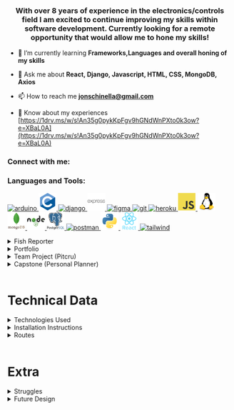 <h3 align="center">With over 8 years of experience in the electronics/controls field I am excited to continue improving my skills within software development. Currently looking for a remote opportunity that would allow me to hone my skills!</h3>

- 🌱 I’m currently learning **Frameworks,Languages and overall honing of my skills**

- 💬 Ask me about **React, Django, Javascript, HTML, CSS, MongoDB, Axios**

- 📫 How to reach me **jonschinella@gmail.com**

- 📄 Know about my experiences [https://1drv.ms/w/s!An35g0pykKpFgv9hGNdWnPXto0k3ow?e=XBaL0A](https://1drv.ms/w/s!An35g0pykKpFgv9hGNdWnPXto0k3ow?e=XBaL0A)

<h3 align="left">Connect with me:</h3>
<p align="left">
</p>

<h3 align="left">Languages and Tools:</h3>
<p align="left"> <a href="https://www.arduino.cc/" target="_blank" rel="noreferrer"> <img src="https://cdn.worldvectorlogo.com/logos/arduino-1.svg" alt="arduino" width="40" height="40"/> </a> <a href="https://www.cprogramming.com/" target="_blank" rel="noreferrer"> <img src="https://raw.githubusercontent.com/devicons/devicon/master/icons/c/c-original.svg" alt="c" width="40" height="40"/> </a> <a href="https://www.djangoproject.com/" target="_blank" rel="noreferrer"> <img src="https://cdn.worldvectorlogo.com/logos/django.svg" alt="django" width="40" height="40"/> </a> <a href="https://expressjs.com" target="_blank" rel="noreferrer"> <img src="https://raw.githubusercontent.com/devicons/devicon/master/icons/express/express-original-wordmark.svg" alt="express" width="40" height="40"/> </a> <a href="https://www.figma.com/" target="_blank" rel="noreferrer"> <img src="https://www.vectorlogo.zone/logos/figma/figma-icon.svg" alt="figma" width="40" height="40"/> </a> <a href="https://git-scm.com/" target="_blank" rel="noreferrer"> <img src="https://www.vectorlogo.zone/logos/git-scm/git-scm-icon.svg" alt="git" width="40" height="40"/> </a> <a href="https://heroku.com" target="_blank" rel="noreferrer"> <img src="https://www.vectorlogo.zone/logos/heroku/heroku-icon.svg" alt="heroku" width="40" height="40"/> </a> <a href="https://developer.mozilla.org/en-US/docs/Web/JavaScript" target="_blank" rel="noreferrer"> <img src="https://raw.githubusercontent.com/devicons/devicon/master/icons/javascript/javascript-original.svg" alt="javascript" width="40" height="40"/> </a> <a href="https://www.linux.org/" target="_blank" rel="noreferrer"> <img src="https://raw.githubusercontent.com/devicons/devicon/master/icons/linux/linux-original.svg" alt="linux" width="40" height="40"/> </a> <a href="https://www.mongodb.com/" target="_blank" rel="noreferrer"> <img src="https://raw.githubusercontent.com/devicons/devicon/master/icons/mongodb/mongodb-original-wordmark.svg" alt="mongodb" width="40" height="40"/> </a> <a href="https://nodejs.org" target="_blank" rel="noreferrer"> <img src="https://raw.githubusercontent.com/devicons/devicon/master/icons/nodejs/nodejs-original-wordmark.svg" alt="nodejs" width="40" height="40"/> </a> <a href="https://www.postgresql.org" target="_blank" rel="noreferrer"> <img src="https://raw.githubusercontent.com/devicons/devicon/master/icons/postgresql/postgresql-original-wordmark.svg" alt="postgresql" width="40" height="40"/> </a> <a href="https://postman.com" target="_blank" rel="noreferrer"> <img src="https://www.vectorlogo.zone/logos/getpostman/getpostman-icon.svg" alt="postman" width="40" height="40"/> </a> <a href="https://www.python.org" target="_blank" rel="noreferrer"> <img src="https://raw.githubusercontent.com/devicons/devicon/master/icons/python/python-original.svg" alt="python" width="40" height="40"/> </a> <a href="https://reactjs.org/" target="_blank" rel="noreferrer"> <img src="https://raw.githubusercontent.com/devicons/devicon/master/icons/react/react-original-wordmark.svg" alt="react" width="40" height="40"/> </a> <a href="https://tailwindcss.com/" target="_blank" rel="noreferrer"> <img src="https://www.vectorlogo.zone/logos/tailwindcss/tailwindcss-icon.svg" alt="tailwind" width="40" height="40"/> </a> </p>
<details>
<summary> Fish Reporter </summary>
  
![Home Page](public/Pictures/Website/Home.png)

The intentions of the website is to give the user quick and easy access to a multitude of fishing information for any lake. The user will also have access to adding locations or posting fish he caught at a given location! With this we can all help each other to never get skunked again!
 
Follow the link below to find your next fishing spot!

https://fishfinder-b9950a38c220.herokuapp.com/Location


<h1>User Stories</h1>

 <details>
 <summary> User </summary>
-As a user i want to be able to review different fishing areas to see which kind of fish and how well the fishing is doing in a certain lake or river.
 </details>
 <details>
 <summary> Full-Stack Developer </summary>
-As a full stack developer i want to see a MEN stack layout with all the Restful Routes and CRUD operations being used.
 </details>
  <details>
 <summary> Front-End Devekoper </summary>
-As a front end developer i want to see responsiveness and visual auesthetics on the webpage along with a natural flow of navigation.
 </details>
<br>
<h1>User Interface</h1>
<details>
<summary> Navigation </summary>
This will display each page of this website. Follow the number and color coding for a detailed description of each section.

 <details>
 <summary> Home </summary>

![Alt text](public/Pictures/Website/Home_Nav.png)
<p style="color:red">1A - The edit button will bring the user to the edit form for the current post selected<br>
 1B - The delete button will delete the current post from the location.</p>

<p style="color:Yellow">2A - Here you see the current post you have selected</p.>

</details>

<details>
<summary> Details </summary>

 ![Alt text](public/Pictures/Website/Details_Nav.png)
 <p style="color:red">1A - The edit button will bring you to the form page for editing the current location<br>
 1B - The delete button will delete the location from the database<br>
 1C - The post review button will bring the user to the form page to add a post </p>

<p style="color:Yellow">2A - Displays all the details about the current item selected.</p.>

<p style="color:Green">3A - Displays the all the current posts related to this location.<br>
NOTE - This section will be moved below Section 2A when the screen is smaller than 900px.

<p style="color:aqua">4A - This is the layout of a general post. The most recent post will always be at the top of the list. Any post can be clicked on to edit or delete<br>
</details>

<details>
<summary> Posts </summary>

![Alt text](public/Pictures/Website/Post_Nav.png)
 <p style="color:red">1A - The edit button will bring you to the form page for editing the current location<br>
 1B - The delete button will delete the location from the database<br>
 1C - The post review button will bring the user to the form page to add a post </p>

<p style="color:Yellow">2A - Displays all the details about the current item selected.</p.>

</details>

<details>
<summary> Form </summary>
<h1>Location Form </h1>
Please fill out all fields display on the location form. When done press the submit button and your new location will be added to the database

![Alt text](public/Pictures/Website/Location_Form.png)
<h1> Post Form </h1>
Please fill out all fields display on the post form. When done press the submit button and your new post will be added to the locations detail page.

![Alt text](public/Pictures/Website/Post_Form.png)
</details>

</details>
<br>
<h1>Technical Data</h1>
<details>
<summary> Technologies Used </summary>
Express , Mongoose , livereload , connect-livereload, ejs
</details>

<details>
<summary> Installation Instructions </summary>
There is a couple of things to know before making changes to this project.

First we will initialize and installed the according packages necessary. Inside your project terminal run the following commands to complete this.

npm init -y
npm i express ejs mongoose dotenv livereload connect-livereload

After this is completed a mongoDB will be necessary to store data. This is done by created a .env file.
Once created you will need to create a variable inside this file for your mongoDB connection. See the example listed below

>MONGODBURI="mongodb+srv://YourUsername:YourPassword@cluster0.ruhgrt4.mongodb.net/YourCollection"

NOTICE!!!!! You will have to replace "YourUsername:YourPassword" and "YourCollection" with your personal mongoDB information

For further information please reference the index.js file located in the models folder. (Refer to lines 7-8)
<details>

{\
// Require the Mongoose package & your environment configuration\
const mongoose = require('mongoose');\
require('dotenv').config()\
\
// Connect to MongoDB Atlas\
>mongoose.connect(process.env.MONGODBURI);\
>const db = mongoose.connection\
\
db.on('connected', function () {\
    console.log(`Connected to MongoDB ${db.name} at ${db.host}:${db.port}`);\
});\
\
// Export models & seed data\
module.exports = {\
    Location: require('./Locations'),\
    Posts: require('./posts'),\
    seedLocations: require('./seed')\
}\
}
</details>
</details>
<details>
<summary> Routes </summary>

-------------------------------------------------------------------------------------------------------------------------------------------------------------------------
ROUTE TABLE (Location)
-------------------------------------------------------------------------------------------------------------------------------------------------------------------------
URI | Rest Route | HTTP Method | Crud Action | Description
---|---|---|---|---|
| / | N/A | Get | read | Redirects to the spash page displaying all items
| /seed | N/A | Get | Create/Destroy | Will delete all items in database and re-initialize with local data
| /Location | Index | Get | Read | Displays all the items (Uses querry filters to sift through database)
| /Location/:id | Show | Get | Read | Displays the details of the selected item
| /Locaiton/add | New | Get | Read | Displays the form to create a new location
| /Location/:id | Create | Post | Create | Creates the new location in the database
| /Location/edit/:id | Edit | Get | Read | Displays the form to edit a location
| /Location/UpdateEdit/:id | Update | Get | Use | Updates the selected database location
| /Location/delete/:id | Delete | Get | Destroy | Deletes the location from the database

<details>
<summary> Location Route Table Details </summary>

-------------------------------------------------------------------------------------------------------------------------------------------------------------------------
URI | Rest Route | HTTP Method | Crud Action | Description
---|---|---|---|---|
| / | N/A | Get | read | Redirects to the spash page displaying all items

-------------------------------------------------------------------------------------------------------------------------------------------------------------------------

app.get('/', async function (req, res) {\
    res.redirect('/Location')\
});\

-------------------------------------------------------------------------------------------------------------------------------------------------------------------------
URI | Rest Route | HTTP Method | Crud Action | Description
---|---|---|---|---|
| /seed | N/A | Get | Create/Destroy | Will delete all items in database and re-initialize with local data

-------------------------------------------------------------------------------------------------------------------------------------------------------------------------

app.get('/seed', async (req, res) => {\
    // Remove any existing items\
    const formerLocations = await db.Location.deleteMany({})\
    console.log(`Removed ${formerLocations.deletedCount} items`)\
    // Seed the items collection with the starter data\
    const newLocations = await db.Location.insertMany(db.seedLocations)\
    console.log(`Added ${db.seedLocations.length} items to be sold`)\
    //Redirect back to item gallery\
    res.redirect('/Location')\
})\


-------------------------------------------------------------------------------------------------------------------------------------------------------------------------
URI | Rest Route | HTTP Method | Crud Action | Description
---|---|---|---|---|
| /Location | Index | Get | Read | Displays all the items (Uses querry filters to sift through database)

-------------------------------------------------------------------------------------------------------------------------------------------------------------------------

router.get('/', async function (req, res)\
 {\
        // console.log(req.query)\
        let filterObj = req.query\
        for(let key in filterObj)\
        {\
            test=(filterObj[key])\
            if(test == '' || test == undefined)\
            {\
                delete filterObj[key]\
            }\
            if(key == 'Fish' && filterObj[key] != '' && filterObj[key] != undefined)\
            {\
                filterObj[key]=[filterObj[key]]\
            }\
        }\
        // console.log(filterObj) \
        const itemlist = await db.Location.find(filterObj)\
        res.render('home',{itemlist: itemlist})\
    })\


-------------------------------------------------------------------------------------------------------------------------------------------------------------------------
URI | Rest Route | HTTP Method | Crud Action | Description
---|---|---|---|---|
| /Location/:id | Show | Get | Read | Displays the details of the selected item

-------------------------------------------------------------------------------------------------------------------------------------------------------------------------

router.get('/:id', async function (req, res) {/
    let singleItem = await db.Location.find({_id: req.params.id})/
    res.render('details',{singleItem: singleItem})/
})/


-------------------------------------------------------------------------------------------------------------------------------------------------------------------------
URI | Rest Route | HTTP Method | Crud Action | Description
---|---|---|---|---|
| /Locaiton/add | New | Get | Read | Displays the form to create a new location

-------------------------------------------------------------------------------------------------------------------------------------------------------------------------

router.get('/add', async function (req, res)/
 {/
        // console.log(req.query)/
        res.render('Form')/
})/


-------------------------------------------------------------------------------------------------------------------------------------------------------------------------
URI | Rest Route | HTTP Method | Crud Action | Description
---|---|---|---|---|
| /Location/:id | Create | Post | Create | Creates the new location in the database

-------------------------------------------------------------------------------------------------------------------------------------------------------------------------

router.post('/add', (req, res) => {\
    console.log(req.body)\
    db.Location.create(req.body)\
        .then(() => res.redirect('/'))\
})\


-------------------------------------------------------------------------------------------------------------------------------------------------------------------------
URI | Rest Route | HTTP Method | Crud Action | Description
---|---|---|---|---|
| /Location/edit/:id | Edit | Get | Read | Displays the form to edit a location

-------------------------------------------------------------------------------------------------------------------------------------------------------------------------

router.get('/edit/:id', function (req, res) {\
    db.Location.find({_id: req.params.id})\
    .then\
    (\
        singleItem =>res.render('Edit',{singleItem: singleItem})\
    )\
})\


-------------------------------------------------------------------------------------------------------------------------------------------------------------------------
URI | Rest Route | HTTP Method | Crud Action | Description
---|---|---|---|---|
| /Location/edit/:id | Edit | Get | Read | Displays the form to edit a location

-------------------------------------------------------------------------------------------------------------------------------------------------------------------------

router.get('/Update/:id', async function (req, res) {\
    await db.Location.updateOne({_id: req.params.id},{ $inc: {Fish_Caught: +1}})\
    res.redirect(`/Location/${req.params.id}`)\
})\


</details>

-------------------------------------------------------------------------------------------------------------------------------------------------------------------------
ROUTE TABLE (Posts)
-------------------------------------------------------------------------------------------------------------------------------------------------------------------------
URI | Rest Route | HTTP Method | Crud Action | Description
---|---|---|---|---|
| /Posts/:id | Show | Get | Read | Displays the details of the selected Post
| /Posts/add | New | Get | Read | Displays the form to create a new post
| /Posts/:id | Create | Post | Create | Creates the new posts linked to a location
| /Posts/edit/:id | Edit | Get | Read | Displays the form to edit a post
| /Posts/UpdateEdit/:id | Update | Get | Use | Updates the selected database location
| /Posts/delete/:id | Delete | Get | Destroy | Deletes the post from a location

<details>
<summary> Posts Route Table Details </summary>

-------------------------------------------------------------------------------------------------------------------------------------------------------------------------
URI | Rest Route | HTTP Method | Crud Action | Description
---|---|---|---|---|
| /Posts/:id | Show | Get | Read | Displays the details of the selected Post

-------------------------------------------------------------------------------------------------------------------------------------------------------------------------

router.get('/show/:id/:postid', function (req, res) {\
    db.Location.find({_id: req.params.id})\
    .then\
    (  singleItem => \
        {\
            for(let i = 0 ; i < singleItem[0].Posts.length ; i ++ )\
            {\
                if(singleItem[0].Posts[i].id==req.params.postid)\
                {\
                    const postData = singleItem[0].Posts[i];\
                    res.render('posts_details',{singlePost: postData,singleItem: singleItem[0]})\
                }\
            }\
        }\
    )\
    .catch(() => res.send('404 Error: Page Not Found'))\
})\


-------------------------------------------------------------------------------------------------------------------------------------------------------------------------
URI | Rest Route | HTTP Method | Crud Action | Description
---|---|---|---|---|
| /Posts/add | New | Get | Read | Displays the form to create a new post

-------------------------------------------------------------------------------------------------------------------------------------------------------------------------

router.get('/:id', function (req, res) {\
    db.Location.find({_id: req.params.id})\
        .then\
        (\
            singleItem =>res.render('posts_add',{reviewItem: singleItem})\
        )\
        .catch(() => res.send('404 Error: Page Not Found'))\
})\

-------------------------------------------------------------------------------------------------------------------------------------------------------------------------
URI | Rest Route | HTTP Method | Crud Action | Description
---|---|---|---|---|
| /Posts/:id | Create | Post | Create | Creates the new posts linked to a location

-------------------------------------------------------------------------------------------------------------------------------------------------------------------------

router.post('/:id', (req, res) => {\
    db.Location.findByIdAndUpdate(\
        req.params.id,\
        { $push: { Posts: req.body } },\
        { new: true }\
    )\
    .then\
    (\
        res.redirect(`/Location/${req.params.id}`)\
    )\
});\

-------------------------------------------------------------------------------------------------------------------------------------------------------------------------
URI | Rest Route | HTTP Method | Crud Action | Description
---|---|---|---|---|
| /Posts/edit/:id | Edit | Get | Read | Displays the form to edit a post

-------------------------------------------------------------------------------------------------------------------------------------------------------------------------

router.get('/edit/:id/:postid', function (req, res) {\
    db.Location.find({_id: req.params.id})\
        .then\
        (\
            singleItem =>\
            {\
                for(let i = 0 ; i < singleItem[0].Posts.length ; i ++ )\
                {\
                    if(singleItem[0].Posts[i].id==req.params.postid)\
                    {\
                        const postData = singleItem[0].Posts[i];\
                        res.render('post_details_Edit',{singlePost: postData,singleItem: singleItem[0]})\
                    }\
                }\
            }\
        )\
        .catch(() => res.send('404 Error: Page Not Found'))\
})\


-------------------------------------------------------------------------------------------------------------------------------------------------------------------------
URI | Rest Route | HTTP Method | Crud Action | Description
---|---|---|---|---|
| /Posts/UpdateEdit/:id | Update | Get | Use | Updates the selected database location

-------------------------------------------------------------------------------------------------------------------------------------------------------------------------

router.post('/update/:id/:postid', function (req, res) {\
    db.Location.find({_id: req.params.id})\
        .then\
        (\
            singleItem =>\
            {\
                for(let i = 0 ; i < singleItem[0].Posts.length ; i ++ )\
                {\
                    if(singleItem[0].Posts[i].id==req.params.postid)\
                    {\
                        singleItem[0].Posts[i] = req.body\
                        db.Location.findOneAndReplace({_id: req.params.id},singleItem[0])\
                        .then\
                        (\
                                res.redirect(`/Location/${req.params.id}`)\
                        )\
                    }\
                }\
            }\
        )\
        .catch(() => res.send('404 Error: Page Not Found'))\
})\



-------------------------------------------------------------------------------------------------------------------------------------------------------------------------
URI | Rest Route | HTTP Method | Crud Action | Description
---|---|---|---|---|
| /Posts/delete/:id | Delete | Get | Destroy | Deletes the post from a location

-------------------------------------------------------------------------------------------------------------------------------------------------------------------------

router.get('/delete/:id/:postid', function (req, res) {\
    db.Location.find({_id: req.params.id})\
    .then\
    (\
        singleItem =>\
        {\
            // console.log(singleItem[0])\
            for(let i = 0 ; i < singleItem[0].Posts.length ; i ++ )\
            {\
                if(singleItem[0].Posts[i].id==req.params.postid)\
                {\
                    singleItem[0].Posts.splice(i,1);\
                    db.Location.findOneAndReplace({_id: req.params.id},singleItem[0])\
                    .then\
                    (\
                            res.redirect(`/Location/${req.params.id}`)\
                    )\
                }\
            }\
        }\
    )\
    .catch(() => res.send('404 Error: Page not Found'))\
})\

</details>
</details>
<br>
<h1>Extra</h1>
 <details>
 <summary> Struggles </summary>
 <p> While trying to set up the filtering of this website i ran into a couple problems with using the querry parameters as the filter. There is a little more research needed before i can make sure i use the right mongo db operators and correct layout of my req.query parameters for the arrays.<p>
 </details>
 <details>
 <summary> Future Design </summary>
 <p>In the future i will be panning on connecting this to an api. Hopefully one that would have the lake or river class,type,etc. along with possibly have profile structure that could connect to other profiles (friends) in whom you can share private posts<p>
 </details>
</details>



  
<details>
<summary> Portfolio </summary>
App Picture
  
![homepage](https://github.com/jschinel/SelfBio/assets/151977826/11ec7b43-b756-4171-9a3c-374572021605)

List of Technologies
Software language - javascript, css , html

Installation Instrucations

Click This link and it will bring you to the page
https://jschinel.github.io/Portfolio/

User Stories

Hiring Manage For Front End Development - The graphical design of my website using flex and grid methodology and shows a knowledge of margining, centering and overal visual austhetics.
Hiring Manage For Back End Development - My hangman game has some extensive use of DOM methods, array itirating and simple IF/Else comparators.
Friends and Family - Enjoy a game of hangman or just browse the website. I am sure you will enjoy the progress i have made

Basic Directions For Navigating

This is just a simple website showing my personal bio. When you open it up you will brought
to the image shown below.
![homepage](https://github.com/jschinel/SelfBio/assets/151977826/39872146-213b-4c8f-aee5-e0571b90c960)
From here you will be able to manuever to learn about my me by hover over the desired tabs
![NavTab](https://github.com/jschinel/SelfBio/assets/151977826/b68ad6c9-142b-4628-abad-484037f25c82)
When hovered over you will have multiple options to select from
<img width="1009" alt="subnav" src="https://github.com/jschinel/SelfBio/assets/151977826/d69e026f-76a4-4f2b-bc55-5202ae5e55f6">

Major Hurdles
Css grid and flex has consumed a lot of time during this project. However i have learned a great deal and now i am much more comfortable laying out pages.

Next Steps
This website will continue to grow as i add content to the about me or maybe some of my future projects!
</details>




<details>
<summary> Team Project (Pitcru) </summary>
# PiTCRU
<details>
<summary>Screenshots</summary>

  <h3>Home Page</h3>  <img src="https://i.imgur.com/mIN62S4.png" width="700"> 
   <h3>About</h3>  <img src="https://i.imgur.com/fTCN2As.png" width="700"> 
   <h3>Sign Up Form</h3>  <img src="https://i.imgur.com/f1CPCpe.png" width="700"> 
   <h3>Login Page</h3>  <img src="https://i.imgur.com/XEEsCI5.png" width="700"> 
   <h3>Car Index</h3>  <img src="https://i.imgur.com/XrRzPcY.png" width="700"> 
  
</details>
<details>
<summary>List of Technologies Used</summary>
API Ninjas, bs4 (Beautiful Soup) , Django, Postgres, Neon, HTML, Python, CSS, Heroku, Python, Javascript, HTML, CSS, PostgreSQL, Django, 
</details>
<details>
<summary>Unsolved Problems and Development Hurdles</summary>
Thankfully there were only a few obstacles we encountered mainly with our static assets and the forms pages, which still remains unsolved. Other obstacles that we overcame were synching out database and api content on the screen.
</details>
<details>
<summary>Prep Materials</summary>
<h1>Pitch Deck</h1>
https://docs.google.com/presentation/d/1qpX5GW_Bafp2oBqJjIH_7ISXsjz8pVqTMe-U6UNrceg/edit#slide=id.p<br>
<h1>Trello Board</h1>https://trello.com/invite/b/ZwKB3WGc/ATTI825093ffdfe208138f2e6222500dcc912ADDC12A/pitcru<br>
<h1>Wireframes</h1>
<img src="https://i.imgur.com/ol7G6B6.png" width="700"> 
<img src="https://i.imgur.com/8QMKZi6.png" width="700"> 
<img src="https://i.imgur.com/j6GPgFs.png" width="700"> 
<img src="https://i.imgur.com/wGtDWAW.png" width="700"> 
<br>
<h1>ERD</h1><img src="https://i.imgur.com/NdtdEqh.png" width="700"> 
</details>

<details>
<summary>How we git</summary>
<h2>Feature Branch Workflow</h2>
We implement a feature branch workflow, the rules of which include: <br>
<ul>
	<li>All development work by a team member will be completed in a descriptively named feature branch</li>
	<li>Development work will only be added to the main project through branch merge pull requests</li>
	<li>All discussion and decision making will be tracked in pull request comments</li>
</ul>
<h2>Instructions</h2>
<ol>
	<li>
		<details>
			<summary>Review assigned ticket from Trello board</summary>
			<br><img src="./main_app/static/media/move_ticket.png" width="500px"><br>
		</details>
	</li>
	<li>Navigate to local repo in terminal</li>
	<li>
		<details>
			<summary>Refresh local main branch</summary>
			First, ensure your main branch is checked out by simply running the following <pre>git checkout main</pre>
			Next, sync your local main branch to the remote main branch by running the following <pre>git pull</pre>
			Next, output the status of your repo by running the following <pre>git status</pre>
			Finally, observe the output and check that your branch is up to date by confirming the following text appears in your git status output <br><img src="./main_app/static/media/git_status.png" width="500px"><br>
		</details>
	</li>
	<li>
		<details>
			<summary>Create New Feature Branch</summary>
			Run the following with no square brackets where new_branch_name is a descriptive name that correlates to your assigned Trello ticket<pre>git branch [new_branch_name]</pre>
			Set your local working branch to your new feature branch by running the following <pre>git checkout [new_branch_name]</pre>
			List all your branches created for this repo by running the following <pre>git branch</pre>
			Confirm your new feature branch is selected by ensuring it appears in the output list and has an asterisk next to it <br><img src="./main_app/static/media/branches.png" width="500px"> <br>
			Set your upstream branch by running the following <pre>git push -u origin <[new_branch_name]</pre>
			Push new branch to Github by running the following <pre>git push --set-upstream origin [new_branch_name]</pre>
			Check remote repository and assure new branch now appears in the list <br><img src="./main_app/static/media/remote.png" width="500px"><br>
			<strong>CONTACT GIT GUY IMMEDIATELY IF YOU RUN INTO ISSUES YOU DO NOT KNOW HOW TO RESOLVE</strong>
		</details>
	<li>
		<details>
			<summary>Develop Code in New Branch to Meet Trello Ticket Requirements</summary>
			Complete all development work in this branch (write functionality piece by piece and add, stage, commit between getting each piece working!)
			<ul>
				For reference, here are the comments to 1. stage, 2. commit, and 3. push
				<li>Stage changes by running <pre>git add -A</pre>
				<li>Commit changes by running <pre>git commit -m "commit message"</pre></li>
				<li>Push changes by running<pre>git push</pre></li>
			</ul>
			<strong>CONTACT GIT GUY IMMEDIATELY IF YOU RUN INTO ISSUES YOU DO NOT KNOW HOW TO RESOLVE</strong>
		</details>
	</li>
	<li>
		<details>
			<summary>Submit Pull Request and Notify Reviewers</summary>
			Run the following <pre>git log</pre>
			Compare log output to remote branch commit history and ensure the most recent commit IDs match <img src="./main_app/static/media/compare_commits.png" width="500px"> <br>
			If remote repo not up to date, refer to step 5 to stage, commit, and push changes.<br>
			Once local and remote branches are sync'd, submit pull request <br> <img src="./main_app/static/media/pull_request.png" width="500px"> <br>
			Notify reviewer(s) via Discord group chat that PR is ready for review <br>
			<strong>CONTACT GIT GUY IMMEDIATELY IF YOU RUN INTO ISSUES YOU DO NOT KNOW HOW TO RESOLVE</strong>
		</details>
	</li>
</ol>
<strong>NOTE:</strong> All discussion regarding PRs must be logged in PR comments. If voice call is necessary to resolve certain topics, one of the attendees of that conversation must include notes from the conversation as a comment in the PR. Merge conflicts should also be handled in the Github PR UI, and should always be handled by at least two people.</li>
</details>
<details>
	<summary>How we Seed(Installation Instructions)</summary>
	<h2>Follow the following steps</h2>
	<ul>
		<li>First make sure there isnt any changes that havent been migrated<pre>python3 manage.py makemigrations</pre>
		<li>Migrate any changes that may be pending<pre>python3 manage.py migrate</pre>
		<li>Drop your db through the terminal<pre>dropdb pitcru</pre>
		<li>Create your db through the terminal<pre>createdb pitcru</pre>
		<li>If you dont have requests folder download using the follow<pre>pip3 install requests</pre>
		<li>Enter the python shell<pre>python3 manage.py shell</pre>
		<li>Import the main app models folder <pre>from main_app.models import *</pre>
		<li>Run the seeding function <pre>seed_db()</pre>
	<ul>
</details>
<details>
	<summary>Next Steps</summary>
	<li>Actualize racing game car selection screen design for details page</li>
	<li>Refactor backend to implement industry standard API such as KBB</li>
	<li>Resolve issues with animation on pages with forms</li>
	<li>Shorten form on homepage and expose button to toggle between simple and advanced search</li>
</details>
</details>

<details>
<summary>Capstone (Personal Planner)</summary>
	![alt text](frontend/public/README/Navigation/Homepage.png)

Welcome to the my personal planner site!! Surf around play some trivia, read some jokes or even play some music from you spotify account!

Follow the link below and try it out!

https://personalplanner-11519afe1d1f.herokuapp.com/

<h1>User Stories</h1>

<details>
<summary> User </summary>
<li>As a user i would like to leave and delete comments when logged in</li>
<li>As a user i would like to test my trivia skills</li>
<li>As a user i would like the ability to play spotify music while on the site</li>
</details>
<br>
<h1>User Interface</h1>

<details>
<summary> Navigation </summary><br>

![alt text](frontend/public/README/Navigation/Navigation.png)
<br>
<li>This is the main navigation of the website which holds the main links</li>
<li>From here you will be brought to the corresponding homepage of each element where there will be a sub navigation</li>
<br>
</details>

<details>
<summary> Home </summary><br>

![alt text](frontend/public/README/Navigation/Homepage.png)
<br>
<li>This is the general homepage that gives an overal definition of the available functionality of the site</li>
<br>
</details>

<details>
<summary> Jokes Homepage </summary><br>

![alt text](frontend/public/README/Navigation/Jokes_HomePage.png)
<br>
<li>This is the main homepage for the jokes section of the site</li>
<li>From here you can access 3 different types of jokes (General, Dad and Chuck Norris)</li>
<li>If the user has created / logging into their personal account they can leave comments on their favorite jokes</li>
<br>
</details>

<details>
<summary> Wordplay Homepage </summary><br>

![alt text](frontend/public/README/Navigation/WordPlay_HomePage.png)
<br>
<li>This is the main homepage for the WordPlay section of the site</li>
<li>From here you can try to solve some riddles, learn some new quotes or test your trivia skills!!</li>
<li>If the user has created / logging into their personal account they can leave comments on their favorite quotes</li>
<br>
</details>

<details>
<summary> Music </summary><br>

![alt text](frontend/public/README/Navigation/Music.png)
<br>
<li>Here you will find your basic spotify user information and the current user token you have. You can also search playlists or songs to get some music going.</li>
<br>
</details>

<details>
<summary> Login / Sign-Up</summary><br>

![alt text](frontend/public/README/Navigation/Login.png)
<br>
<li>Here you will have access to sign up or login into your personal account</li>
<li>After creating or loggin into your account you will now have access to comment on the webpage elements</li>
<br>

</details>

<details>
<summary>Profile</summary><br>

![alt text](frontend/public/README/Navigation/Login.png)
<br>
<li>This is the main navigation of the website which holds the main links</li>
<li>From here you will be brought to the corresponding homepage of each element where there will be a sub navigation</li>
<br>
</details>

</details>

<br>
<h1>Technical Data</h1>
<details>
<summary> Technologies Used </summary>

![Cors](frontend/public/README/Technologies/Cors.png)
![CSS](frontend/public/README/Technologies/CSS.png)
![Express](frontend/public/README/Technologies/Express.png)
![HTML](frontend/public/README/Technologies/HTML.png)
![Javascript](frontend/public/README/Technologies/Javascript.gif)
![JWT](frontend/public/README/Technologies/JWT.png)
![MongoDB](frontend/public/README/Technologies/MongoDB.png)
![Mongoose](frontend/public/README/Technologies/Mongoose_Web_Server.svg.png)
![NodeJS](frontend/public/README/Technologies/NodeJS.png)
![React](frontend/public/README/Technologies/React.png)
![Spotify](frontend/public/README/Technologies/Spotify.png)
![Tailwind](frontend/public/README/Technologies/Tailwind.png)
![Vite](frontend/public/README/Technologies/Vite.png)

</details>

<details>
<summary> Installation Instructions </summary>
There is a couple of things to know before making changes to this project.

First we will initialize and installed the according packages necessary. Inside your project terminal run the following commands to complete this.

npm init -y
npm i express mongoose dotenv react-spotify-web-playback nodemon node jwt-simple cors axios vite react-dom react-router-dom react-spotify-web-playback


next you will need to install the software for the CSS framework

npm install -D tailwindcss postcss autoprefixer
npx tailwindcss init -p

After this is completed a mongoDB will be necessary to store data. This is done by created a .env file.
Once created you will need to create a variable inside this file for your mongoDB connection. See the example listed below

> MONGODBURI="mongodb+srv://YourUsername:YourPassword@cluster0.ruhgrt4.mongodb.net/YourCollection"

NOTICE!!!!! You will have to replace "YourUsername:YourPassword" and "YourCollection" with your personal mongoDB information

PORT=3000

You will need to sign up for the following free APIs to gain access to your api key

VITE_API_NINJA_KEY="Your api key"

VITE_GIPHY_KEY="Your api key"


The jwt key is used for the token system for the user auth.

JWT_SECRET_KEY="Your Key"


This site is used in conjunction with the spotify web api. You will need to following the set up directions to set this up on the following url

https://developer.spotify.com/documentation/web-api

Once this is set up you will need to put your desired redirection url and client id to the corresponding .env properties

VITE_SPOTIFY_CLIENTID="Your ID"
VITE_SPOTIFY_REDIRECT="Desired URI"


<details>

{// Require the Mongoose package & your environment configurationconst mongoose = require('mongoose');require('dotenv').config()// Connect to MongoDB Atlas\

> mongoose.connect(process.env.MONGODBURI);
> const db = mongoose.connection
>
> db.on('connected', function () {
> console.log(`Connected to MongoDB ${db.name} at ${db.host}:${db.port}`);
> });
>
> // Export models & seed data
> module.exports = {
> Location: require('./Locations'),
> Posts: require('./posts'),
> seedLocations: require('./seed')
> }
> }

</details>
</details>
<details>
<summary> Routes </summary>

---

ROUTE TABLE (Basic Navigation)
----------------------

| URI                      | Rest Route | HTTP Method | Crud Action    | Description                                                           |
| ------------------------ | ---------- | ----------- | -------------- | --------------------------------------------------------------------- |
| /                        | N/A        | GET         | N/A            | Brings the user to the general navigation page                        |
| /jokes/general           | N/A        | GET         | N/A            | Brings the user to general jokes page                                 |
| /jokes/dad               | N/A        | GET         | N/A            | Brings the user to dad jokes page                                     |
| /jokes/chuckorris        | N/A        | GET         | N/A            | Brings the user to chuck norris jokes page                            |
| /wordplay/quotes         | N/A        | GET         | N/A            | Brings the user to quotes page                                        |
| /wordplay/riddles        | N/A        | GET         | N/A            | Brings the user to riddles page                                       |
| /wordplay/trivia         | N/A        | GET         | N/A            | Brings the user to trivia page                                        |
| /profile                 | N/A        | GET         | N/A            | Brings the user to their personal profile page                        |
| /auth/login              | N/A        | GET         | N/A            | Brings the user to the login page                                     |
| /auth/signup             | N/A        | GET         | N/A            | Brings the user to the signuppage                                     |
| /music                   | N/A        | GET         | N/A            | Brings the user to the music page (Login to spotify or see profile)   |
| /accounts.spotify.com/   | N/A        | GET         | N/A            | Once the user clicks the log in button it brings them to the authorization page for spotify|


ROUTE TABLE (MongoDB (USERS))
----------------------

| URI                                       | Rest Route | HTTP Method | Crud Action    | Description                                             |
| ----------------------------------------- | ---------- | ----------- | -------------- |-------------------------------------------------------- |
| /mongo/users/signup/:user                 | N/A        | GET         | Create         | Creates the user profile withiin the mongo database     |
| /mongo/users/login/:user                  | N/A        | GET         | Read           | Gets the corresponding user profile                     |
| /mongo/users/finduser/:email              | N/A        | GET         | Read           | Finds the active user within the database               |
| /mongo/users/addcodeverifier/:data        | Update     | POST        | Update         | Adds spotify code verifier to user profile              |
| /mongo/users/getcodeverifier/:email       | N/A        | GET         | Read           | Finds the spotify code verifier for current user        | 


ROUTE TABLE (MongoDB (Comments))
----------------------

| URI                                       | Rest Route | HTTP Method | Crud Action    | Description                                             |
| ----------------------------------------- | ---------- | ----------- | -------------- |-------------------------------------------------------- |
| /mongo/comments/users/:userId             | N/A        | GET         | Read           | Gets all comments created under active username         |
| /mongo/comments/:contentName              | N/A        | GET         | Read           | Gets all comments connected to content name             |
| /mongo/comments/:commnetId?AuthHeader     | Create     | POST        | Create         | Creates a comment within the mongo db                   |
| /mongo/comments/:commentId?AuthHeader     | Update     | PUT         | Update         | Will update a specific comment in the mongo db          |
| /mongo/comments/:commentId?AuthHeader     | Delete     | Delete      | Delete         | Finds the spotify code verifier for current user        |  


<br>
</details>
<br>
<h1>Extra</h1>
 <details>
 <summary> Struggles </summary>
 <p> Setting up the spotify Oauth was a major hurdle however i learned a ton of new information with the PKCE verification and spotify api during the process so overall it was very beneficial<p>
 </details>
 <details>
 <summary> Future Design </summary>
 <p>In the future i will be adding a planner to the website that will allow the user to schedule their day. The main objective of this site is to provide a one stop shop for people that may be working remotely or just trying to plan their tasks for the day. With this website it wont be necessary to have 10 different browser tabs open. I also plan on giving the user capability to adding links to excel files they are working on or any other website. This will be done through a form on the profile page.<p>
 </details>

</details>
